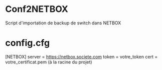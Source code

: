 # Conf2NETBOX
Script d'importation de backup de switch dans NETBOX

# config.cfg
[NETBOX]
server = https://netbox.societe.com
token = votre_token
cert = votre_certificat.pem (à la racine du projet)

